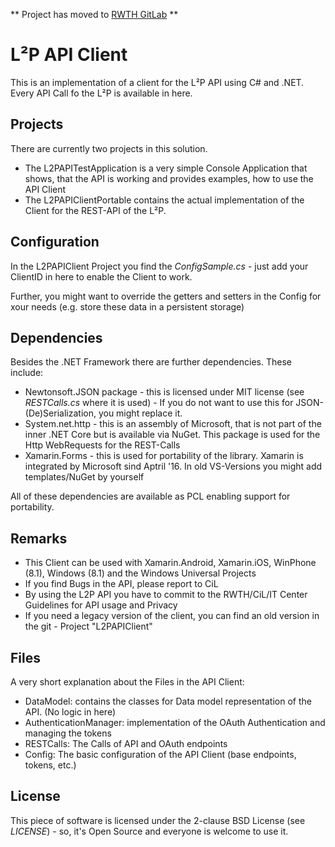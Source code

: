 
** Project has moved to [RWTH GitLab](https://git.rwth-aachen.de/auxua/L2P-Api-Client) **

# L²P API Client

This is an implementation of a client for the L²P API using C# and .NET. Every API Call fo the L²P is available in here. 

## Projects

There are currently two projects in this solution. 

 - The L2PAPITestApplication is a very simple Console Application that shows, that the API is working and provides examples, how to use the API Client
 - The L2PAPIClientPortable contains the actual implementation of the Client for the REST-API of the L²P.

## Configuration

In the L2PAPIClient Project you find the *ConfigSample.cs* - just add your ClientID in here to enable the Client to work.

Further, you might want to override the getters and setters in the Config for xour needs (e.g. store these data in a persistent storage)

## Dependencies

Besides the .NET Framework there are further dependencies. These include:

 - Newtonsoft.JSON package - this is licensed under MIT license (see *RESTCalls.cs* where it is used) - If you do not want to use this for JSON-(De)Serialization, you might replace it.
 - System.net.http - this is an assembly of Microsoft, that is not part of the inner .NET Core but is available via NuGet. This package is used for the Http WebRequests for the REST-Calls
 - Xamarin.Forms - this is used for portability of the library. Xamarin is integrated by Microsoft sind Aptril '16. In old VS-Versions you might add templates/NuGet by yourself
 
All of these dependencies are available as PCL enabling support for portability.
 
## Remarks

 - This Client can be used with Xamarin.Android, Xamarin.iOS, WinPhone (8.1), Windows (8.1) and the Windows Universal Projects
 - If you find Bugs in the API, please report to CiL
 - By using the L2P API you have to commit to the RWTH/CiL/IT Center Guidelines for API usage and Privacy
 - If you need a legacy version of the client, you can find an old version in the git - Project "L2PAPIClient"

## Files

A very short explanation about the Files in the API Client:

* DataModel: contains the classes for Data model representation of the API. (No logic in here)
* AuthenticationManager: implementation of the OAuth Authentication and managing the tokens
* RESTCalls: The Calls of API and OAuth endpoints
* Config: The basic configuration of the API Client (base endpoints, tokens, etc.)

## License

This piece of software is licensed under the 2-clause BSD License (see *LICENSE*) - so, it's Open Source and everyone is welcome to use it.
